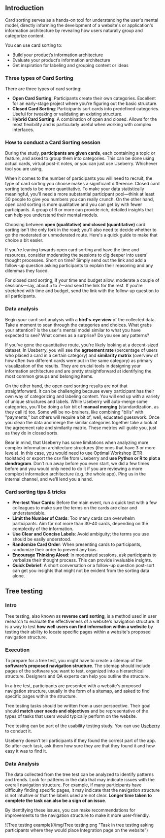 ## Introduction

Card sorting serves as a hands-on tool for understanding the user's mental model, directly informing the development of a website's or application's information architecture by revealing how users naturally group and categorize content. 

You can use card sorting to:

- Build your product’s information architecture
- Evaluate your product’s information architecture
- Get inspiration for labeling and grouping content or ideas

### Three types of Card Sorting
There are three types of card sorting:

- **Open Card Sorting**: Participants create their own categories. Excellent for an early-stage project where you're figuring out the basic structure.
- **Closed Card Sorting**: Participants sort cards into predefined categories. Useful for tweaking or validating an existing structure.
- **Hybrid Card Sorting**: A combination of open and closed. Allows for the most flexibility and is particularly useful when working with complex interfaces.

### How to conduct a Card Sorting session
During the study, **participants are given cards**, each containing a topic or feature, and asked to group them into categories. This can be done using actual cards, virtual post-it notes, or you can just use Useberry. Whichever tool you are using, 

When it comes to the number of participants you will need to recruit, the type of card sorting you choose makes a significant difference. Closed card sorting tends to be more quantitative. To make your data statistically meaningful, you'll need a more substantial participant pool—think at least 30 people to give you numbers you can really crunch. On the other hand, open card sorting is more qualitative and you can get by with fewer participants. A group of 6 or more can provide rich, detailed insights that can help you understand their mental models. 

Choosing between **open (qualitative) and closed (quantitative)** card sorting isn't the only fork in the road; you'll also need to decide whether to go the moderated or unmoderated route. Here's a quick guide to make that choice a bit easier. 

If you're leaning towards open card sorting and have the time and resources, consider moderating the sessions to dig deeper into users' thought processes. Short on time? Simply send out the link and add a follow-up question asking participants to explain their reasoning and any dilemmas they faced. 

For closed card sorting, if your time and budget allow, moderate a couple of sessions—say, about 5 to 7—and send the link for the rest. If you're stretched with time and budget, send the link with the follow-up question to all participants.

### Data analysis

Begin your card sort analysis with a **bird's-eye view** of the collected data. Take a moment to scan through the categories and choices. What grabs your attention? Is the user's mental model similar to what you have expected to see? What comes as a surprise? Do you see any patterns? 

If you've gone the quantitative route, you're likely looking at a decent-sized dataset. In Useberry, you will see the **agreement rate** (percentage of users who placed a card in a certain category) and **similarity matrix** (overview of how often two different cards were put in the same category) as primary visualization of the results. They are crucial tools in designing your information architecture and are pretty straightforward at identifying the most common groups and belonging items.

On the other hand, the open card sorting results are not that straightforward. It can be challenging because every participant has their own way of categorizing and labeling content. You will end up with a variety of unique structures and labels. While Useberry will auto-merge some categories, you'll be doing a fair bit of **manual merging** (standardization, as they call it) too. Some will be no-brainers, like combining "bills" with "payments," but others will require a bit of, well, educated guesswork. Once you clean the data and merge the similar categories together take a look at the agreement rate and similarity matrix. These metrics will guide you, just as they do in closed sorts.

Bear in mind, that Useberry has some limitations when analyzing more complex information architecture structures (the ones that have 3 or more levels). In this case, you would need to use Optimal Workshop (ETR toolstack) or export the csv file from Useberry and **use Python or R to plot a dendrogram**. Don’t run away before you even start, we did a few times before and you would only need to do it if you are reviewing a more complext information architecture (e.g. the whole app). Ping us in the internal channel, and we’ll lend you a hand.

### Card sorting tips & tricks

- **Pre-test Your Cards**: Before the main event, run a quick test with a few colleagues to make sure the terms on the cards are clear and understandable.
- **Limit the Number of Cards**: Too many cards can overwhelm participants. Aim for not more than 30-40 cards, depending on the complexity of the information.
- **Use Clear and Concise Labels**: Avoid ambiguity; the terms you use should be easily understood.
- **Randomize Card Order**: When presenting cards to participants, randomize their order to prevent any bias.
- **Encourage Thinking Aloud**: In moderated sessions, ask participants to verbalize their thought process. This can provide invaluable insights.
- **Quick Debrief**: A short conversation or a follow-up question post-sort can get you insights that might not be evident from the sorting data alone.


## Tree testing
### Intro
Tree testing, also known as **reverse card sorting**, is a method used in user research to evaluate the effectiveness of a website's navigation structure. It is a way to test **how well users can find information within a website** by testing their ability to locate specific pages within a website's proposed navigation structure.

### Execution
To prepare for a tree test, you might have to create a sitemap of the **software’s proposed navigation structure**. The sitemap should include pages of the software you want to test, organized into a hierarchical structure. Designers and QA experts can help you outline the structure. 

In a tree test, participants are presented with a website's proposed navigation structure, usually in the form of a sitemap, and asked to find specific pages within the structure. 

Tree testing tasks should be written from a user perspective. Their goal should **match user needs and objectives** and be representative of the types of tasks that users would typically perform on the website.

Tree testing can be part of the usability testing study. You can use [Useberry](https://infinum.com/handbook/design/tools/useberry) to conduct it.

Useberry doesn’t tell participants if they found the correct part of the app. So after each task, ask them how sure they are that they found it and how easy it was to find it. 

### Data Analysis
The data collected from the tree test can be analyzed to identify patterns and trends. Look for patterns in the data that may indicate issues with the overall navigation structure. For example, if many participants have difficulty finding specific pages, it may indicate that the navigation structure is not intuitive or that the labels used are not clear. **Longer time taken to complete the task can also be a sign of an issue**. 

By identifying these issues, you can make recommendations for improvements to the navigation structure to make it more user-friendly.

![Tree testing example](/img/Tree testing.png "Task in tree testing asking participants where they would place Integration page on the website")
